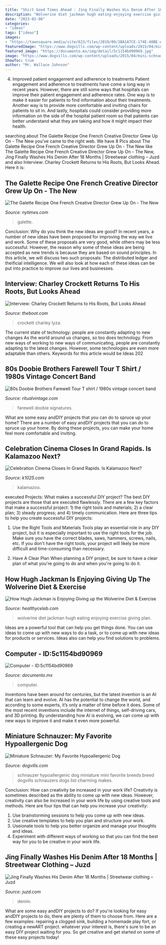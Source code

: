 ```yaml
---
title: "Shirt Good Times Ahead : Jing Finally Washes His Denim After 18 Months"
description: "Wolverine diet jackman hugh eating enjoying exercise giving plan"
date: "2023-02-06"
categories:
- "ideas"
tags: ["ideas"]
images:
- "https://townsquare.media/site/623/files/2019/09/1BA1A7CE-174E-48BE-A234-C6A5486FB916.jpeg?w=1200&amp;h=0&amp;zc=1&amp;s=0&amp;a=t&amp;q=89"
featuredImage: "https://www.dogvills.com/wp-content/uploads/2015/04/mini-schnauzer-hypoallergenic-dog-731x1024.jpg"
featured_image: "https://documento.mx/img/detail/5c1154bd90969.jpg"
image: "https://www.dogvills.com/wp-content/uploads/2015/04/mini-schnauzer-hypoallergenic-dog-731x1024.jpg"
ShowToc: true
author: "Mr. Wallace Johnson"
---
```



4) Improved patient engagement and adherence to treatments
Patient engagement and adherence to treatments have come a long way in recent years. However, there are still some ways that hospitals can improve their patient engagement and adherence rates. One way is to make it easier for patients to find information about their treatments. Another way is to provide more comfortable and inviting chairs for patients to sit in. And lastly, hospitals could consider providing more information on the side of the hospital patient room so that patients can better understand what they are taking and how it might impact their health.

	

		
searching about The Galette Recipe One French Creative Director Grew Up On - The New you've came to the right web. We have 8 Pics about The Galette Recipe One French Creative Director Grew Up On - The New like The Galette Recipe One French Creative Director Grew Up On - The New, Jing Finally Washes His Denim After 18 Months | Streetwear clothing – Juzd and also Interview: Charley Crockett Returns to His Roots, But Looks Ahead. Here it is:
		
    
## The Galette Recipe One French Creative Director Grew Up On - The New

<img loading=lazy src="https://static01.nyt.com/images/2020/04/19/t-magazine/16tmag-kerzon/16tmag-kerzon-videoSixteenByNine3000.jpg" onerror="this.onerror=null;this.src='https://tse4.mm.bing.net/th?id=OIP.UlznUj6ZjA396rPjxGxlbgHaEK&amp;pid=15.1';" alt="The Galette Recipe One French Creative Director Grew Up On - The New">

_Source: nytimes.com_

>galette. 

	

Conclusion: Why do you think the new ideas are good?
In recent years, a number of new ideas have been proposed for improving the way we live and work. Some of these proposals are very good, while others may be less successful. However, the reason why some of these ideas are being accepted as new trends is because they are based on sound principles. In this article, we will discuss two such proposals: The distributed ledger and theificial intelligence. We will also look at how each of these ideas can be put into practice to improve our lives and businesses.

    
## Interview: Charley Crockett Returns To His Roots, But Looks Ahead

<img loading=lazy src="https://townsquare.media/site/623/files/2019/09/1BA1A7CE-174E-48BE-A234-C6A5486FB916.jpeg?w=1200&amp;h=0&amp;zc=1&amp;s=0&amp;a=t&amp;q=89" onerror="this.onerror=null;this.src='https://tse1.mm.bing.net/th?id=OIP.sFTvQI-1GYiIusJQn9WXkAHaFb&amp;pid=15.1';" alt="Interview: Charley Crockett Returns to His Roots, But Looks Ahead">

_Source: theboot.com_

>crockett charley lyza. 

	

The current state of technology: people are constantly adapting to new changes
As the world around us changes, so too does technology. From new ways of working to new ways of communicating, people are constantly adapting to the latest changes. However, some technologies are even more adaptable than others. Keywords for this article would be Ideas 202
    
## 80s Doobie Brothers Farewell Tour T Shirt / 1980s Vintage Concert Band

<img loading=lazy src="https://i.etsystatic.com/5753357/r/il/d30776/2236066358/il_fullxfull.2236066358_k9io.jpg" onerror="this.onerror=null;this.src='https://tse4.mm.bing.net/th?id=OIP.6jsM-GoUKEdLEnCkDSXHSAHaJ4&amp;pid=15.1';" alt="80s Doobie Brothers Farewell Tour T shirt / 1980s vintage concert band">

_Source: ritualvintage.com_

>farewell doobie signatures. 

	

What are some easy andDIY projects that you can do to spruce up your home?
There are a number of easy andDIY projects that you can do to spruce up your home. By doing these projects, you can make your home feel more comfortable and inviting.

    
## Celebration Cinema Closes In Grand Rapids. Is Kalamazoo Next?

<img loading=lazy src="https://townsquare.media/site/690/files/2020/05/Celebration-Cinema.jpg?w=1200&amp;h=0&amp;zc=1&amp;s=0&amp;a=t&amp;q=89" onerror="this.onerror=null;this.src='https://tse4.mm.bing.net/th?id=OIP.-4Unb__mernNyMRIMIdHdAHaDW&amp;pid=15.1';" alt="Celebration Cinema Closes In Grand Rapids. Is Kalamazoo Next?">

_Source: k1025.com_

>kalamazoo. 

	

executed Projects: What makes a successful DIY project?
The best DIY projects are those that are executed flawlessly. There are a few key factors that make a successful project: 1) the right tools and materials; 2) a clear plan; 3) steady progress; and 4) timely communication. Here are three tips to help you create successful DIY projects:
1. Use the Right Tools and Materials
Tools play an essential role in any DIY project, but it is especially important to use the right tools for the job. Make sure you have the correct blades, saws, hammers, screws, nails, etc. If you don't have the right tools, your project will likely be more difficult and time-consuming than necessary.

2. Have A Clear Plan
When planning a DIY project, be sure to have a clear plan of what you're going to do and when you're going to do it.

    
## How Hugh Jackman Is Enjoying Giving Up The Wolverine Diet &amp; Exercise

<img loading=lazy src="http://healthyceleb.com/wp-content/uploads/2017/03/Hugh-Jackman-with-his-Wolverine-diet.jpg" onerror="this.onerror=null;this.src='https://tse3.mm.bing.net/th?id=OIP.lfHQwRu4aMjOjccSU2Gb_QHaHa&amp;pid=15.1';" alt="How Hugh Jackman is Enjoying Giving up the Wolverine Diet &amp; Exercise">

_Source: healthyceleb.com_

>wolverine diet jackman hugh eating enjoying exercise giving plan. 

	

Ideas are a powerful tool that can help you get things done. You can use ideas to come up with new ways to do a task, or to come up with new ideas for products or services. Ideas also can help you find solutions to problems.

    
## Computer - ID:5c1154bd90969

<img loading=lazy src="https://documento.mx/img/detail/5c1154bd90969.jpg" onerror="this.onerror=null;this.src='https://tse3.mm.bing.net/th?id=OIP.ixYyh16kVlx3Vxz9nHjvzAHaJ4&amp;pid=15.1';" alt="Computer - ID:5c1154bd90969">

_Source: documento.mx_

>computer. 

	

Inventions have been around for centuries, but the latest invention is an AI that can learn and evolve. AI has the potential to change the world, and according to some experts, it’s only a matter of time before it does. Some of the most recent inventions include the internet of things, self-driving cars, and 3D printing. By understanding how AI is evolving, we can come up with new ways to improve it and make it even more powerful.

    
## Miniature Schnauzer: My Favorite Hypoallergenic Dog

<img loading=lazy src="https://www.dogvills.com/wp-content/uploads/2015/04/mini-schnauzer-hypoallergenic-dog-731x1024.jpg" onerror="this.onerror=null;this.src='https://tse2.mm.bing.net/th?id=OIP.rHPrqn_VI7Umyq4SOvVQOgHaKX&amp;pid=15.1';" alt="Miniature Schnauzer: My Favorite Hypoallergenic Dog">

_Source: dogvills.com_

>schnauzer hypoallergenic dog miniature mini favorite breeds breed dogvills schnauzers dogs list charming makes. 

	

Conclusion: How can creativity be increased in your work life?
Creativity is sometimes described as the ability to come up with new ideas. However, creativity can also be increased in your work life by using creative tools and methods. Here are four tips that can help you increase your creativity:
1. Use brainstorming sessions to help you come up with new ideas.
2. Use creative templates to help you plan and structure your work.
3. Useionate tools to help you better organize and manage your thoughts and ideas.
4. Experiment with different ways of working so that you can find the best way for you to be creative in your work life.

    
## Jing Finally Washes His Denim After 18 Months | Streetwear Clothing – Juzd

<img loading=lazy src="http://4.bp.blogspot.com/_k8ZSlgZUqmE/S0-Ds_5zInI/AAAAAAAAAD0/y35hKRrxT4o/s400/8.JPG" onerror="this.onerror=null;this.src='https://tse4.mm.bing.net/th?id=OIP.uegAnw3Y5e7EVM5yEuFU2QAAAA&amp;pid=15.1';" alt="Jing Finally Washes His Denim After 18 Months | Streetwear clothing – Juzd">

_Source: juzd.com_

>denim. 

	

What are some easy andDIY projects to do?
If you're looking for easy andDIY projects to do, there are plenty of them to choose from. Here are a few examples: repairing a clogged sink, building a homemade play fort, or creating a newART project. whatever your interest is, there's sure to be an easy DIY project waiting for you. So get creative and get started on some of these easy projects today!

